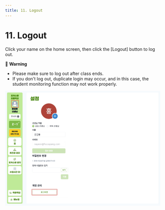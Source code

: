 ```yaml
---
title: 11. Logout
---
```


# 11. Logout

Click your name on the home screen, then click the [Logout] button to log out.

🚨 **Warning**

- Please make sure to log out after class ends.
- If you don't log out, duplicate login may occur, and in this case, the student monitoring function may not work properly.

![](/img/kr/elementary/teacher/11-01.jpg)
